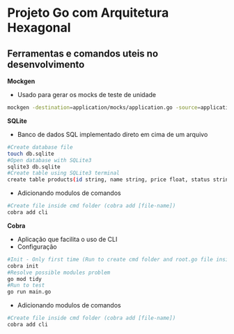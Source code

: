 # Projeto Go com Arquitetura Hexagonal

## Ferramentas e comandos uteis no desenvolvimento
**Mockgen**
- Usado para gerar os mocks de teste de unidade
```bash
mockgen -destination=application/mocks/application.go -source=application/product.go application
```
**SQLite**
- Banco de dados SQL implementado direto em cima de um arquivo
```bash
#Create database file
touch db.sqlite
#Open database with SQLite3
sqlite3 db.sqlite
#Create table using SQLite3 terminal
create table products(id string, name string, price float, status string);
```
- Adicionando modulos de comandos
```bash
#Create file inside cmd folder (cobra add [file-name])
cobra add cli
```
**Cobra**
- Aplicação que facilita o uso de CLI
- Configuração
```bash
#Init - Only first time (Run to create cmd folder and root.go file inside cmd)
cobra init
#Resolve possible modules problem
go mod tidy
#Run to test
go run main.go
```
- Adicionando modulos de comandos
```bash
#Create file inside cmd folder (cobra add [file-name])
cobra add cli
```
